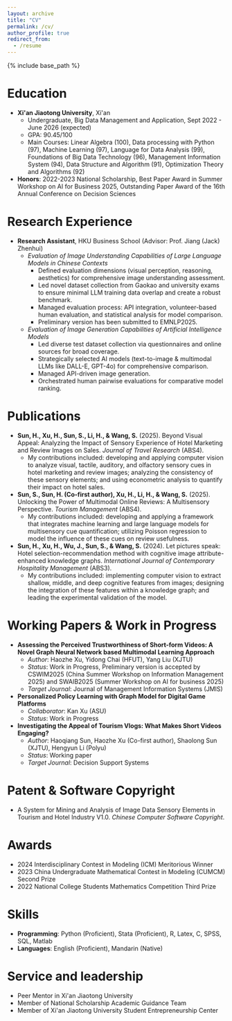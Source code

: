 ```yaml
---
layout: archive
title: "CV"
permalink: /cv/
author_profile: true
redirect_from:
  - /resume
---
```


{% include base_path %}

Education
======
*   **Xi'an Jiaotong University**, Xi'an
    *   Undergraduate, Big Data Management and Application, Sept 2022 - June 2026 (expected)
    *   GPA: 90.45/100
    *   Main Courses: Linear Algebra (100), Data processing with Python (97), Machine Learning (97), Language for Data Analysis (99), Foundations of Big Data Technology (96), Management Information System (94), Data Structure and Algorithm (91), Optimization Theory and Algorithms (92)
*   **Honors**: 2022-2023 National Scholarship, Best Paper Award in Summer Workshop on AI for Business 2025, Outstanding Paper Award of the 16th Annual Conference on Decision Sciences

Research Experience
======
*   **Research Assistant**, HKU Business School (Advisor: Prof. Jiang (Jack) Zhenhui)
    *   *Evaluation of Image Understanding Capabilities of Large Language Models in Chinese Contexts*
        *   Defined evaluation dimensions (visual perception, reasoning, aesthetics) for comprehensive image understanding assessment.
        *   Led novel dataset collection from Gaokao and university exams to ensure minimal LLM training data overlap and create a robust benchmark.
        *   Managed evaluation process: API integration, volunteer-based human evaluation, and statistical analysis for model comparison.
        *   Preliminary version has been submitted to EMNLP2025.
    *   *Evaluation of Image Generation Capabilities of Artificial Intelligence Models*
        *   Led diverse test dataset collection via questionnaires and online sources for broad coverage.
        *   Strategically selected AI models (text-to-image & multimodal LLMs like DALL-E, GPT-4o) for comprehensive comparison.
        *   Managed API-driven image generation.
        *   Orchestrated human pairwise evaluations for comparative model ranking.

Publications
======
*   **Sun, H., Xu, H., Sun, S., Li, H., & Wang, S.** (2025). Beyond Visual Appeal: Analyzing the Impact of Sensory Experience of Hotel Marketing and Review Images on Sales. *Journal of Travel Research* (ABS4).
    *   My contributions included: developing and applying computer vision to analyze visual, tactile, auditory, and olfactory sensory cues in hotel marketing and review images; analyzing the consistency of these sensory elements; and using econometric analysis to quantify their impact on hotel sales.
*   **Sun, S., Sun, H. (Co-first author), Xu, H., Li, H., & Wang, S.** (2025). Unlocking the Power of Multimodal Online Reviews: A Multisensory Perspective. *Tourism Management* (ABS4).
    *   My contributions included: developing and applying a framework that integrates machine learning and large language models for multisensory cue quantification; utilizing Poisson regression to model the influence of these cues on review usefulness.
*   **Sun, H., Xu, H., Wu, J., Sun, S., & Wang, S.** (2024). Let pictures speak: Hotel selection-recommendation method with cognitive image attribute-enhanced knowledge graphs. *International Journal of Contemporary Hospitality Management* (ABS3).
    *   My contributions included: implementing computer vision to extract shallow, middle, and deep cognitive features from images; designing the integration of these features within a knowledge graph; and leading the experimental validation of the model.

Working Papers & Work in Progress
======
*   **Assessing the Perceived Trustworthiness of Short-form Videos: A Novel Graph Neural Network based Multimodal Learning Approach**
    *   *Author*: Haozhe Xu, Yidong Chai (HFUT), Yang Liu (XJTU)
    *   *Status*: Work in Progress, Preliminary version is accepted by CSWIM2025 (China Summer Workshop on Information Management 2025) and SWAIB2025 (Summer Workshop on AI for business 2025)
    *   *Target Journal*: Journal of Management Information Systems (JMIS)
*   **Personalized Policy Learning with Graph Model for Digital Game Platforms**
    *   *Collaborator*: Kan Xu (ASU)
    *   *Status*: Work in Progress
*   **Investigating the Appeal of Tourism Vlogs: What Makes Short Videos Engaging?**
    *   *Author*: Haoqiang Sun, Haozhe Xu (Co-first author), Shaolong Sun (XJTU), Hengyun Li (Polyu)
    *   *Status*: Working paper
    *   *Target Journal*: Decision Support Systems

Patent & Software Copyright
======
*   A System for Mining and Analysis of Image Data Sensory Elements in Tourism and Hotel Industry V1.0. *Chinese Computer Software Copyright*.

Awards
======
*   2024 Interdisciplinary Contest in Modeling (ICM) Meritorious Winner
*   2023 China Undergraduate Mathematical Contest in Modeling (CUMCM) Second Prize
*   2022 National College Students Mathematics Competition Third Prize

Skills
======
*   **Programming**: Python (Proficient), Stata (Proficient), R, Latex, C, SPSS, SQL, Matlab
*   **Languages**: English (Proficient), Mandarin (Native)

Service and leadership
======
*   Peer Mentor in Xi'an Jiaotong University
*   Member of National Scholarship Academic Guidance Team
*   Member of Xi'an Jiaotong University Student Entrepreneurship Center
